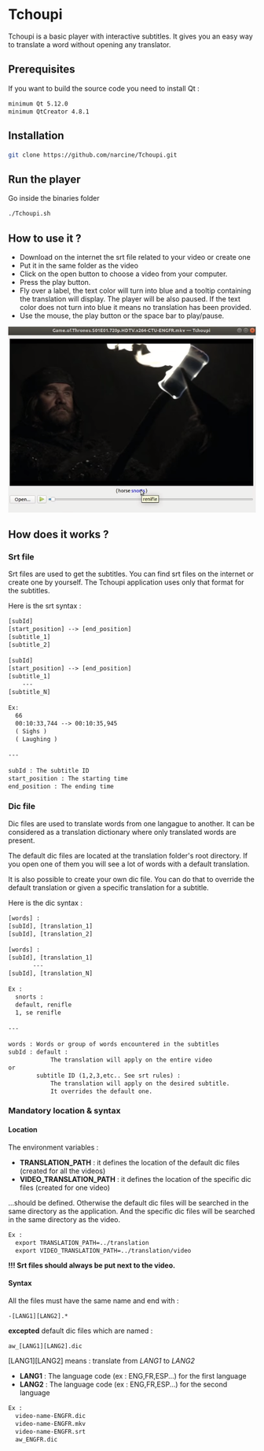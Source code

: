 # Tchoupi
Tchoupi is a basic player with interactive subtitles. It gives you an easy way to translate a word without opening any translator.

## Prerequisites
If you want to build the source code you need to install Qt :

```
minimum Qt 5.12.0
minimum QtCreator 4.8.1
```

## Installation

```bash
git clone https://github.com/narcine/Tchoupi.git
```
## Run the player
Go inside the binaries folder

```bash
./Tchoupi.sh
```
## How to use it ?

- Download on the internet the srt file related to your video or create one
- Put it in the same folder as the video
- Click on the open button to choose a video from your computer.
- Press the play button.
- Fly over a label, the text color will turn into blue and a tooltip containing the translation will display.
The player will be also paused. If the text color does not turn into blue it means no translation has been provided.
- Use the mouse, the play button or the space bar to play/pause.
 
![](images/translation_example_1.png)

## How does it works ?

### Srt file

Srt files are used to get the subtitles. You can find srt files on the internet or create one by yourself.
The Tchoupi application uses only that format for the subtitles.

Here is the srt syntax :
```
[subId]
[start_position] --> [end_position]
[subtitle_1]
[subtitle_2]

[subId]
[start_position] --> [end_position]
[subtitle_1]
    ---
[subtitle_N]

Ex:
  66
  00:10:33,744 --> 00:10:35,945
  ( Sighs )
  ( Laughing )
  
---

subId : The subtitle ID
start_position : The starting time
end_position : The ending time
```
### Dic file

Dic files are used to translate words from one langague to another. It can be considered as a translation dictionary where only translated words are present.

The default dic files are located at the translation folder's root directory. If you open one of them you will see a lot of words with a default translation.

It is also possible to create your own dic file. You can do that to override the default translation or given a specific translation for a subtitle.

Here is the dic syntax :

```
[words] :
[subId], [translation_1]
[subId], [translation_2]

[words] :
[subId], [translation_1]
       ---
[subId], [translation_N]

Ex :
  snorts :
  default, renifle
  1, se renifle

---

words : Words or group of words encountered in the subtitles          
subId : default :
            The translation will apply on the entire video
or
        subtitle ID (1,2,3,etc.. See srt rules) :
            The translation will apply on the desired subtitle. 
            It overrides the default one.
```

### Mandatory location & syntax

#### Location

The environment variables :
- **TRANSLATION_PATH** : it defines the location of the default dic files (created for all the videos)
- **VIDEO_TRANSLATION_PATH** : it defines the location of the specific dic files (created for one video)

...should be defined. Otherwise the default dic files will be searched in the same directory as the application. And the specific dic files will be searched in the same directory as the video.

```
Ex :
  export TRANSLATION_PATH=../translation
  export VIDEO_TRANSLATION_PATH=../translation/video
```

**!!! Srt files should always be put next to the video.**

#### Syntax 

All the files must have the same name and end with :

```
-[LANG1][LANG2].* 

```

**excepted** default dic files which are named :

```
aw_[LANG1][LANG2].dic

```

[LANG1][LANG2] means : translate from *LANG1* to *LANG2*


- **LANG1** : The language code (ex : ENG,FR,ESP...) for the first language
- **LANG2** : The language code (ex : ENG,FR,ESP...) for the second language

```
Ex :
  video-name-ENGFR.dic
  video-name-ENGFR.mkv
  video-name-ENGFR.srt
  aw_ENGFR.dic
```
